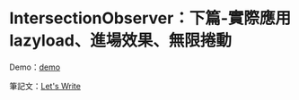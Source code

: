 # IntersectionObserver：下篇-實際應用 lazyload、進場效果、無限捲動

Demo：[demo](https://auguston.github.io/letswrite-intersection-observer/)

筆記文：[Let's Write](https://letswrite.tw/intersection-oserver-demo/)
